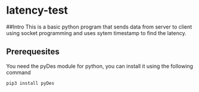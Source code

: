 # latency-test

##Intro 
This is a basic python program that sends data from server to client using socket programming and uses sytem timestamp to find the latency. 

## Prerequesites
You need the pyDes module for python, you can install it using the following command 

`pip3 install pyDes`
